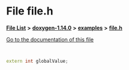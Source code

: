 

# File file.h

[**File List**](files.md) **>** [**doxygen-1.14.0**](dir_9d5bad020669189c90cda983471be5d0.md) **>** [**examples**](dir_8400fc686cf1eec637c6139505ac43d7.md) **>** [**file.h**](file_8h.md)

[Go to the documentation of this file](file_8h.md)


```C++


extern int globalValue;
```


